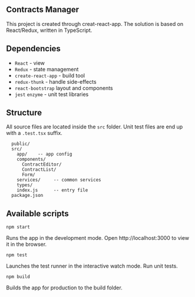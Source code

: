 ## Contracts Manager

This project is created through creat-react-app. The solution is based on React/Redux, written in TypeScript.

## Dependencies

* `React` - view
* `Redux` - state management
* `create-react-app` - build tool
* `redux-thunk` - handle side-effects
* `react-bootstrap` layout and components
* `jest` `enzyme`  - unit test libraries

## Structure

All source files are located inside the `src` folder. Unit test files are end up with a `.test.tsx` suffix.

```
  public/
  src/
    app/    -- app config
    components/   
      ContractEditor/
      ContractList/
      Form/
    services/     -- common services
    types/
    index.js      -- entry file
  package.json
```

## Available scripts

`npm start`

Runs the app in the development mode.
Open http://localhost:3000 to view it in the browser.

`npm test`

Launches the test runner in the interactive watch mode. Run unit tests.

`npm build`

Builds the app for production to the build folder.
